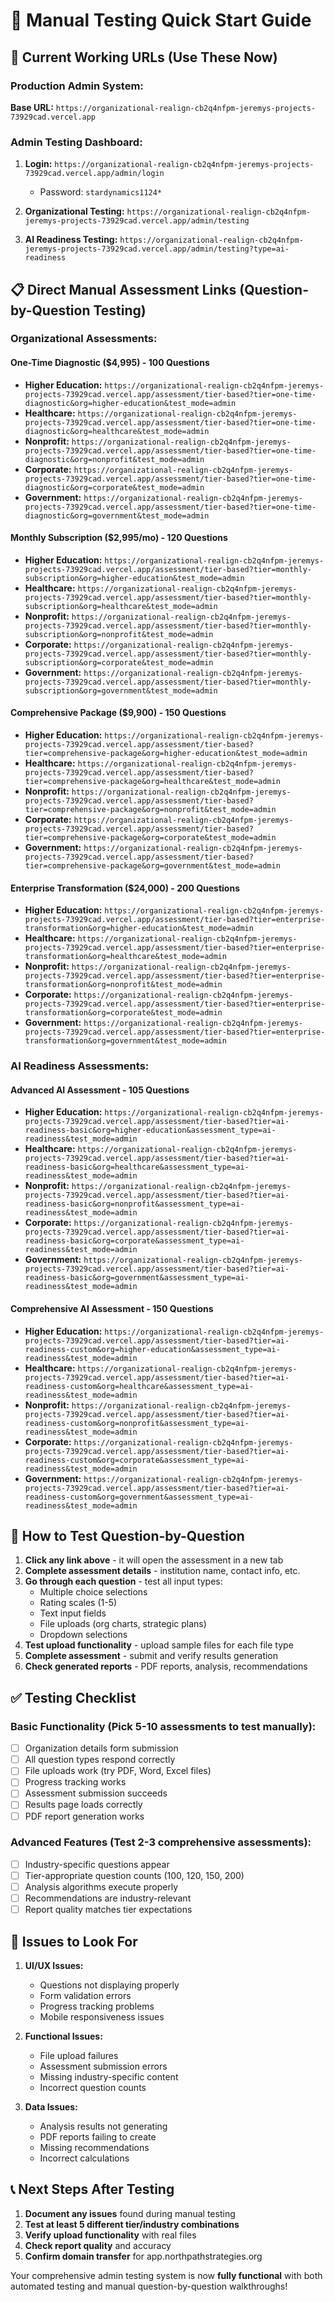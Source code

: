 # 🧪 Manual Testing Quick Start Guide

## 🚀 **Current Working URLs (Use These Now)**

### Production Admin System:
**Base URL:** `https://organizational-realign-cb2q4nfpm-jeremys-projects-73929cad.vercel.app`

### Admin Testing Dashboard:
1. **Login:** `https://organizational-realign-cb2q4nfpm-jeremys-projects-73929cad.vercel.app/admin/login`
   - Password: `stardynamics1124*`

2. **Organizational Testing:** `https://organizational-realign-cb2q4nfpm-jeremys-projects-73929cad.vercel.app/admin/testing`

3. **AI Readiness Testing:** `https://organizational-realign-cb2q4nfpm-jeremys-projects-73929cad.vercel.app/admin/testing?type=ai-readiness`

## 📋 **Direct Manual Assessment Links (Question-by-Question Testing)**

### Organizational Assessments:

#### One-Time Diagnostic ($4,995) - 100 Questions
- **Higher Education:** `https://organizational-realign-cb2q4nfpm-jeremys-projects-73929cad.vercel.app/assessment/tier-based?tier=one-time-diagnostic&org=higher-education&test_mode=admin`
- **Healthcare:** `https://organizational-realign-cb2q4nfpm-jeremys-projects-73929cad.vercel.app/assessment/tier-based?tier=one-time-diagnostic&org=healthcare&test_mode=admin`
- **Nonprofit:** `https://organizational-realign-cb2q4nfpm-jeremys-projects-73929cad.vercel.app/assessment/tier-based?tier=one-time-diagnostic&org=nonprofit&test_mode=admin`
- **Corporate:** `https://organizational-realign-cb2q4nfpm-jeremys-projects-73929cad.vercel.app/assessment/tier-based?tier=one-time-diagnostic&org=corporate&test_mode=admin`
- **Government:** `https://organizational-realign-cb2q4nfpm-jeremys-projects-73929cad.vercel.app/assessment/tier-based?tier=one-time-diagnostic&org=government&test_mode=admin`

#### Monthly Subscription ($2,995/mo) - 120 Questions
- **Higher Education:** `https://organizational-realign-cb2q4nfpm-jeremys-projects-73929cad.vercel.app/assessment/tier-based?tier=monthly-subscription&org=higher-education&test_mode=admin`
- **Healthcare:** `https://organizational-realign-cb2q4nfpm-jeremys-projects-73929cad.vercel.app/assessment/tier-based?tier=monthly-subscription&org=healthcare&test_mode=admin`
- **Nonprofit:** `https://organizational-realign-cb2q4nfpm-jeremys-projects-73929cad.vercel.app/assessment/tier-based?tier=monthly-subscription&org=nonprofit&test_mode=admin`
- **Corporate:** `https://organizational-realign-cb2q4nfpm-jeremys-projects-73929cad.vercel.app/assessment/tier-based?tier=monthly-subscription&org=corporate&test_mode=admin`
- **Government:** `https://organizational-realign-cb2q4nfpm-jeremys-projects-73929cad.vercel.app/assessment/tier-based?tier=monthly-subscription&org=government&test_mode=admin`

#### Comprehensive Package ($9,900) - 150 Questions
- **Higher Education:** `https://organizational-realign-cb2q4nfpm-jeremys-projects-73929cad.vercel.app/assessment/tier-based?tier=comprehensive-package&org=higher-education&test_mode=admin`
- **Healthcare:** `https://organizational-realign-cb2q4nfpm-jeremys-projects-73929cad.vercel.app/assessment/tier-based?tier=comprehensive-package&org=healthcare&test_mode=admin`
- **Nonprofit:** `https://organizational-realign-cb2q4nfpm-jeremys-projects-73929cad.vercel.app/assessment/tier-based?tier=comprehensive-package&org=nonprofit&test_mode=admin`
- **Corporate:** `https://organizational-realign-cb2q4nfpm-jeremys-projects-73929cad.vercel.app/assessment/tier-based?tier=comprehensive-package&org=corporate&test_mode=admin`
- **Government:** `https://organizational-realign-cb2q4nfpm-jeremys-projects-73929cad.vercel.app/assessment/tier-based?tier=comprehensive-package&org=government&test_mode=admin`

#### Enterprise Transformation ($24,000) - 200 Questions
- **Higher Education:** `https://organizational-realign-cb2q4nfpm-jeremys-projects-73929cad.vercel.app/assessment/tier-based?tier=enterprise-transformation&org=higher-education&test_mode=admin`
- **Healthcare:** `https://organizational-realign-cb2q4nfpm-jeremys-projects-73929cad.vercel.app/assessment/tier-based?tier=enterprise-transformation&org=healthcare&test_mode=admin`
- **Nonprofit:** `https://organizational-realign-cb2q4nfpm-jeremys-projects-73929cad.vercel.app/assessment/tier-based?tier=enterprise-transformation&org=nonprofit&test_mode=admin`
- **Corporate:** `https://organizational-realign-cb2q4nfpm-jeremys-projects-73929cad.vercel.app/assessment/tier-based?tier=enterprise-transformation&org=corporate&test_mode=admin`
- **Government:** `https://organizational-realign-cb2q4nfpm-jeremys-projects-73929cad.vercel.app/assessment/tier-based?tier=enterprise-transformation&org=government&test_mode=admin`

### AI Readiness Assessments:

#### Advanced AI Assessment - 105 Questions
- **Higher Education:** `https://organizational-realign-cb2q4nfpm-jeremys-projects-73929cad.vercel.app/assessment/tier-based?tier=ai-readiness-basic&org=higher-education&assessment_type=ai-readiness&test_mode=admin`
- **Healthcare:** `https://organizational-realign-cb2q4nfpm-jeremys-projects-73929cad.vercel.app/assessment/tier-based?tier=ai-readiness-basic&org=healthcare&assessment_type=ai-readiness&test_mode=admin`
- **Nonprofit:** `https://organizational-realign-cb2q4nfpm-jeremys-projects-73929cad.vercel.app/assessment/tier-based?tier=ai-readiness-basic&org=nonprofit&assessment_type=ai-readiness&test_mode=admin`
- **Corporate:** `https://organizational-realign-cb2q4nfpm-jeremys-projects-73929cad.vercel.app/assessment/tier-based?tier=ai-readiness-basic&org=corporate&assessment_type=ai-readiness&test_mode=admin`
- **Government:** `https://organizational-realign-cb2q4nfpm-jeremys-projects-73929cad.vercel.app/assessment/tier-based?tier=ai-readiness-basic&org=government&assessment_type=ai-readiness&test_mode=admin`

#### Comprehensive AI Assessment - 150 Questions
- **Higher Education:** `https://organizational-realign-cb2q4nfpm-jeremys-projects-73929cad.vercel.app/assessment/tier-based?tier=ai-readiness-custom&org=higher-education&assessment_type=ai-readiness&test_mode=admin`
- **Healthcare:** `https://organizational-realign-cb2q4nfpm-jeremys-projects-73929cad.vercel.app/assessment/tier-based?tier=ai-readiness-custom&org=healthcare&assessment_type=ai-readiness&test_mode=admin`
- **Nonprofit:** `https://organizational-realign-cb2q4nfpm-jeremys-projects-73929cad.vercel.app/assessment/tier-based?tier=ai-readiness-custom&org=nonprofit&assessment_type=ai-readiness&test_mode=admin`
- **Corporate:** `https://organizational-realign-cb2q4nfpm-jeremys-projects-73929cad.vercel.app/assessment/tier-based?tier=ai-readiness-custom&org=corporate&assessment_type=ai-readiness&test_mode=admin`
- **Government:** `https://organizational-realign-cb2q4nfpm-jeremys-projects-73929cad.vercel.app/assessment/tier-based?tier=ai-readiness-custom&org=government&assessment_type=ai-readiness&test_mode=admin`

## 🔧 **How to Test Question-by-Question**

1. **Click any link above** - it will open the assessment in a new tab
2. **Complete assessment details** - institution name, contact info, etc.
3. **Go through each question** - test all input types:
   - Multiple choice selections
   - Rating scales (1-5)
   - Text input fields
   - File uploads (org charts, strategic plans)  
   - Dropdown selections
4. **Test upload functionality** - upload sample files for each file type
5. **Complete assessment** - submit and verify results generation
6. **Check generated reports** - PDF reports, analysis, recommendations

## ✅ **Testing Checklist**

### Basic Functionality (Pick 5-10 assessments to test manually):
- [ ] Organization details form submission
- [ ] All question types respond correctly
- [ ] File uploads work (try PDF, Word, Excel files)
- [ ] Progress tracking works
- [ ] Assessment submission succeeds
- [ ] Results page loads correctly
- [ ] PDF report generation works

### Advanced Features (Test 2-3 comprehensive assessments):
- [ ] Industry-specific questions appear
- [ ] Tier-appropriate question counts (100, 120, 150, 200)
- [ ] Analysis algorithms execute properly
- [ ] Recommendations are industry-relevant
- [ ] Report quality matches tier expectations

## 🚨 **Issues to Look For**

1. **UI/UX Issues:**
   - Questions not displaying properly
   - Form validation errors
   - Progress tracking problems
   - Mobile responsiveness issues

2. **Functional Issues:**
   - File upload failures
   - Assessment submission errors
   - Missing industry-specific content
   - Incorrect question counts

3. **Data Issues:**
   - Analysis results not generating
   - PDF reports failing to create
   - Missing recommendations
   - Incorrect calculations

## 📞 **Next Steps After Testing**

1. **Document any issues** found during manual testing
2. **Test at least 5 different tier/industry combinations**
3. **Verify upload functionality** with real files
4. **Check report quality** and accuracy
5. **Confirm domain transfer** for app.northpathstrategies.org

Your comprehensive admin testing system is now **fully functional** with both automated testing and manual question-by-question walkthroughs!
